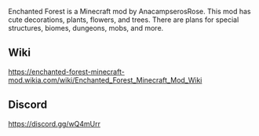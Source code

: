 Enchanted Forest is a Minecraft mod by AnacampserosRose. This mod has cute decorations, plants, flowers, and trees. There are plans for special structures, biomes, dungeons, mobs, and more.

Wiki
-----------------------
https://enchanted-forest-minecraft-mod.wikia.com/wiki/Enchanted_Forest_Minecraft_Mod_Wiki

Discord
----------------------
https://discord.gg/wQ4mUrr
